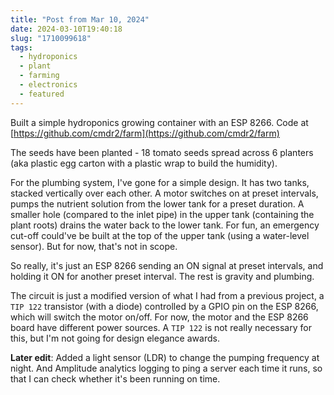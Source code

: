 ```yaml
---
title: "Post from Mar 10, 2024"
date: 2024-03-10T19:40:18
slug: "1710099618"
tags:
  - hydroponics
  - plant
  - farming
  - electronics
  - featured
---
```


Built a simple hydroponics growing container with an ESP 8266. Code at [https://github.com/cmdr2/farm](https://github.com/cmdr2/farm)

The seeds have been planted - 18 tomato seeds spread across 6 planters (aka plastic egg carton with a plastic wrap to build the humidity).

For the plumbing system, I've gone for a simple design. It has two tanks, stacked vertically over each other. A motor switches on at preset intervals, pumps the nutrient solution from the lower tank for a preset duration. A smaller hole (compared to the inlet pipe) in the upper tank (containing the plant roots) drains the water back to the lower tank. For fun, an emergency cut-off could've be built at the top of the upper tank (using a water-level sensor). But for now, that's not in scope.

So really, it's just an ESP 8266 sending an ON signal at preset intervals, and holding it ON for another preset interval. The rest is gravity and plumbing.

The circuit is just a modified version of what I had from a previous project, a `TIP 122` transistor (with a diode) controlled by a GPIO pin on the ESP 8266, which will switch the motor on/off. For now, the motor and the ESP 8266 board have different power sources. A `TIP 122` is not really necessary for this, but I'm not going for design elegance awards.

**Later edit**: Added a light sensor (LDR) to change the pumping frequency at night. And Amplitude analytics logging to ping a server each time it runs, so that I can check whether it's been running on time.